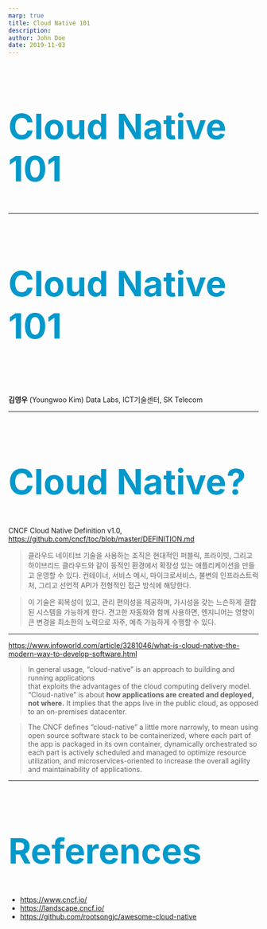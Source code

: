 ```yaml
---
marp: true
title: Cloud Native 101
description: 
author: John Doe
date: 2019-11-03
---
```

<!--
theme: gaia
class: lead
size: A4
backgroundColor: white
-->

<!-- Global style -->
<style>
section {
  font-size: 20px;
}

h1 {
  font-size: 50px;
  color: #09c;
}

h2 {
  font-size: 40px;
}
</style>

<style scoped>
section {
  font-size: 20px;
}

h1 {
  font-size: 70px;
  color: #09c;
}

h2 {
  font-size: 40px;
}
</style>

Cloud Native 101
===

<!-- 2019. 11. 01  -->
<!-- <!-- footer: Copyright (c) 2019 SK Telecom Co. Ltd. All Rights Reserved. -->

---

# Cloud Native 101

<br>
<br>

**김영우** (Youngwoo Kim)
Data Labs, ICT기술센터, SK Telecom

---

<!-- _backgroundColor: white -->
# Cloud Native?

CNCF Cloud Native Definition v1.0, https://github.com/cncf/toc/blob/master/DEFINITION.md

> 클라우드 네이티브 기술을 사용하는 조직은 현대적인 퍼블릭, 프라이빗, 그리고 하이브리드 클라우드와 같이 동적인 환경에서 확장성 있는 애플리케이션을 만들고 운영할 수 있다. 컨테이너, 서비스 메시, 마이크로서비스, 불변의 인프라스트럭처, 그리고 선언적 API가 전형적인 접근 방식에 해당한다.

> 이 기술은 회복성이 있고, 관리 편의성을 제공하며, 가시성을 갖는 느슨하게 결합된 시스템을 가능하게 한다. 견고한 자동화와 함께 사용하면, 엔지니어는 영향이 큰 변경을 최소한의 노력으로 자주, 예측 가능하게 수행할 수 있다.

---

https://www.infoworld.com/article/3281046/what-is-cloud-native-the-modern-way-to-develop-software.html

> In general usage, “cloud-native” is an approach to building and running applications  
> that exploits the advantages of the cloud computing delivery model. “Cloud-native” is 
> about **how applications are created and deployed, not where.** It implies that the apps 
> live in the public cloud, as opposed to an on-premises datacenter.

> The CNCF defines “cloud-native” a little more narrowly, to mean using open source 
> software stack to be containerized, where each part of the app is packaged in its 
> own container, dynamically orchestrated so each part is actively scheduled and 
> managed to optimize resource utilization, and microservices-oriented to increase 
> the overall agility and maintainability of applications.

---

# References
- https://www.cncf.io/
- https://landscape.cncf.io/
- https://github.com/rootsongjc/awesome-cloud-native
